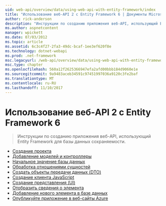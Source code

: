 ```yaml
---
uid: web-api/overview/data/using-web-api-with-entity-framework/index
title: "Использование веб-API 2 с Entity Framework 6 | Документы Microsoft"
author: rick-anderson
description: "Инструкции по созданию приложения веб-API, использующий Entity Framework для базы данных сохраняемости."
ms.author: aspnetcontent
manager: wpickett
ms.date: 07/03/2012
ms.topic: article
ms.assetid: 6c3c4f27-2fa3-49dc-bcaf-1ee3ef620f8e
ms.technology: dotnet-webapi
ms.prod: .net-framework
msc.legacyurl: /web-api/overview/data/using-web-api-with-entity-framework
msc.type: chapter
ms.openlocfilehash: 560a12f2625366947efa2afd00bbb184d9060e1e
ms.sourcegitcommit: 9a9483aceb34591c97451997036a9120c3fe2baf
ms.translationtype: MT
ms.contentlocale: ru-RU
ms.lasthandoff: 11/10/2017
---
```

<a name="using-web-api-2-with-entity-framework-6"></a>Использование веб-API 2 с Entity Framework 6
====================
> Инструкции по созданию приложения веб-API, использующий Entity Framework для базы данных сохраняемости.


- [Создание проекта](part-1.md)
- [Добавление моделей и контроллеры](part-2.md)
- [Начальное значение базы данных](part-3.md)
- [Обработка отношениями сущностей](part-4.md)
- [Создать объекты передачи данных (DTO)](part-5.md)
- [Создание клиента JavaScript](part-6.md)
- [Создание представления (UI)](part-7.md)
- [Отобразить сведения о элемента](part-8.md)
- [Добавление нового элемента в базе данных](part-9.md)
- [Опубликуйте приложение в веб-сайты Azure](part-10.md)
